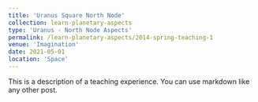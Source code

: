 ```yaml
---
title: 'Uranus Square North Node'
collection: learn-planetary-aspects
type: 'Uranus - North Node Aspects'
permalink: /learn-planetary-aspects/2014-spring-teaching-1
venue: 'Imagination'
date: 2021-05-01
location: 'Space'
---
```


This is a description of a teaching experience. You can use markdown like any other post.
